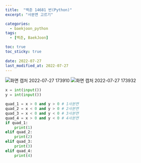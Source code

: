 ```yaml
---
title:  "백준 14681 번(Python)"
excerpt: "사분면 고르기"

categories:
  - baekjoon_python
tags:
  - [백준, BaekJoon]

toc: true
toc_sticky: true
 
date: 2022-07-27
last_modified_at: 2022-07-27
---
```


![화면 캡처 2022-07-27 173910](https://user-images.githubusercontent.com/106606698/181202450-bb1cdb1c-ee09-4d01-a5f2-d2242e4bea2b.png)
![화면 캡처 2022-07-27 173932](https://user-images.githubusercontent.com/106606698/181202579-c44d2888-c50a-43aa-84d9-a4409913f4dc.png)
 
```python
x = int(input())
y = int(input())

quad_1 = x > 0 and y > 0 # 1사분면
quad_2 = x < 0 and y > 0 # 2사분면
quad_3 = x < 0 and y < 0 # 3사분면
quad_4 = x > 0 and y < 0 # 4사분면
if quad_1:
    print(1)
elif quad_2:
    print(2)
elif quad_3:
    print(3)
elif quad_4:
    print(4)
```